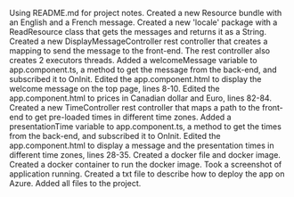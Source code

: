 Using README.md for project notes.
Created a new Resource bundle with an English and a French message.
Created a new 'locale' package with a ReadResource class that gets the messages and returns it as a String.
Created a new DisplayMessageController rest controller that creates a mapping to send the message to the front-end.
The rest controller also creates 2 executors threads.
Added a welcomeMessage variable to app.component.ts, a method to get the message from the back-end, and subscribed it to OnInit.
Edited the app.component.html to display the welcome message on the top page, lines 8-10.
Edited the app.component.html to prices in Canadian dollar and Euro, lines 82-84.
Created a new TimeController rest controller that maps a path to the front-end to get pre-loaded times in different time zones.
Added a presentationTime variable to app.component.ts, a method to get the times from the back-end, and subscribed it to OnInit.
Edited the app.component.html to display a message and the presentation times in different time zones, lines 28-35.
Created a docker file and docker image.
Created a docker container to run the docker image. Took a screenshot of application running.
Created a txt file to describe how to deploy the app on Azure.
Added all files to the project.